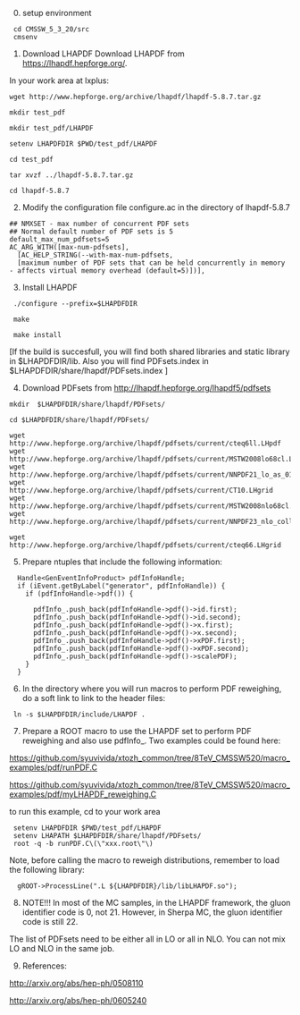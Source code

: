 0) setup environment

```
 cd CMSSW_5_3_20/src
 cmsenv
```

1) Download LHAPDF
   Download LHAPDF from https://lhapdf.hepforge.org/.

 In your work area at lxplus:

 ```  
 wget http://www.hepforge.org/archive/lhapdf/lhapdf-5.8.7.tar.gz
  
 mkdir test_pdf

 mkdir test_pdf/LHAPDF

 setenv LHAPDFDIR $PWD/test_pdf/LHAPDF

 cd test_pdf

 tar xvzf ../lhapdf-5.8.7.tar.gz

 cd lhapdf-5.8.7
``` 

2) Modify the configuration file configure.ac in the directory of lhapdf-5.8.7

```
## NMXSET - max number of concurrent PDF sets
## Normal default number of PDF sets is 5
default_max_num_pdfsets=5
AC_ARG_WITH([max-num-pdfsets],
  [AC_HELP_STRING(--with-max-num-pdfsets,
  [maximum number of PDF sets that can be held concurrently in memory - affects virtual memory overhead (default=5)])],
```

3) Install LHAPDF
```
 ./configure --prefix=$LHAPDFDIR

 make
 
 make install

```

 [If the build is succesfull, you will find both shared libraries and 
 static library in $LHAPDFDIR/lib.
 Also you will find PDFsets.index in $LHAPDFDIR/share/lhapdf/PDFsets.index
 ]
 
4) Download PDFsets from http://lhapdf.hepforge.org/lhapdf5/pdfsets

```
mkdir  $LHAPDFDIR/share/lhapdf/PDFsets/
 
cd $LHAPDFDIR/share/lhapdf/PDFsets/

wget http://www.hepforge.org/archive/lhapdf/pdfsets/current/cteq6ll.LHpdf
wget http://www.hepforge.org/archive/lhapdf/pdfsets/current/MSTW2008lo68cl.LHgrid
wget http://www.hepforge.org/archive/lhapdf/pdfsets/current/NNPDF21_lo_as_0119_100.LHgrid
wget http://www.hepforge.org/archive/lhapdf/pdfsets/current/CT10.LHgrid
wget http://www.hepforge.org/archive/lhapdf/pdfsets/current/MSTW2008nlo68cl.LHgrid
wget http://www.hepforge.org/archive/lhapdf/pdfsets/current/NNPDF23_nlo_collider_as_0118.LHgrid

wget http://www.hepforge.org/archive/lhapdf/pdfsets/current/cteq66.LHgrid

```

5) Prepare ntuples that include the following information:

```
  Handle<GenEventInfoProduct> pdfInfoHandle;
  if (iEvent.getByLabel("generator", pdfInfoHandle)) {
    if (pdfInfoHandle->pdf()) {

      pdfInfo_.push_back(pdfInfoHandle->pdf()->id.first);
      pdfInfo_.push_back(pdfInfoHandle->pdf()->id.second);
      pdfInfo_.push_back(pdfInfoHandle->pdf()->x.first);
      pdfInfo_.push_back(pdfInfoHandle->pdf()->x.second);
      pdfInfo_.push_back(pdfInfoHandle->pdf()->xPDF.first);
      pdfInfo_.push_back(pdfInfoHandle->pdf()->xPDF.second);
      pdfInfo_.push_back(pdfInfoHandle->pdf()->scalePDF);
    }
  }

```

6) In the directory where you will run macros to perform PDF 
 reweighing, do a soft link to link to the header files:
 
```
 ln -s $LHAPDFDIR/include/LHAPDF .
```


7) Prepare a ROOT macro to use the LHAPDF set to perform PDF reweighing 
 and also use pdfInfo_. Two examples could be found here:

https://github.com/syuvivida/xtozh_common/tree/8TeV_CMSSW520/macro_examples/pdf/runPDF.C

https://github.com/syuvivida/xtozh_common/tree/8TeV_CMSSW520/macro_examples/pdf/myLHAPDF_reweighing.C

 to run this example, cd to your work area
```
 setenv LHAPDFDIR $PWD/test_pdf/LHAPDF
 setenv LHAPATH $LHAPDFDIR/share/lhapdf/PDFsets/
 root -q -b runPDF.C\(\"xxx.root\"\)
```

Note, before calling the macro to reweigh distributions, remember to load 
 the following library:
```
  gROOT->ProcessLine(".L ${LHAPDFDIR}/lib/libLHAPDF.so");
```


8) NOTE!!!
 In most of the MC samples, in the LHAPDF framework, 
 the gluon identifier code is 0, not 21. However, in Sherpa MC, 
 the gluon identifier code is still 22.

 The list of PDFsets need to be either all in LO or all in NLO. 
 You can not mix LO and NLO in the same job.

9) References:
 
 http://arxiv.org/abs/hep-ph/0508110

 http://arxiv.org/abs/hep-ph/0605240